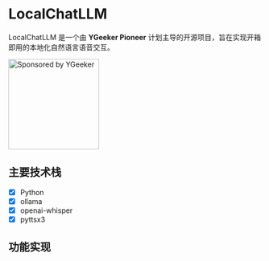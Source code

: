# LocalChatLLM

LocalChatLLM 是一个由 **YGeeker Pioneer** 计划主导的开源项目，旨在实现开箱即用的本地化自然语言语音交互。

<a href="https://www.ygeeker.com">
  <img width="180" alt="Sponsored by YGeeker" src="https://www.ygeeker.com/badge/sponsor.png">
</a >

## 主要技术栈

- [x] Python  
- [x] ollama  
- [x] openai-whisper  
- [x] pyttsx3  

## 功能实现

